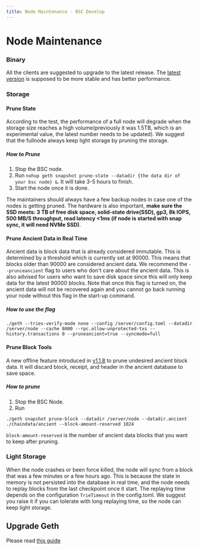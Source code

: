 ```yaml
---
title: Node Maintenance - BSC Develop
---
```


# Node Maintenance
### Binary
All the clients are suggested to upgrade to the latest release. The [latest version](https://github.com/bnb-chain/bsc/releases/latest) is supposed to be more stable and has better performance.

### Storage

#### Prune State

According to the test, the performance of a full node will degrade when the storage size reaches a high volume(previously it was 1.5TB, which is an experimental value, the latest number needs to be updated). We suggest that the fullnode always keep light storage by pruning the storage.

##### How to Prune 

1. Stop the BSC node.
2. Run `nohup geth snapshot prune-state --datadir {the data dir of your bsc node} &`. It will take 3-5 hours to finish.
3. Start the node once it is done.

The maintainers should always have a few backup nodes in case one of the nodes is getting pruned.
The hardware is also important, **make sure the SSD meets: 3 TB of free disk space, solid-state drive(SSD), gp3, 8k IOPS, 500 MB/S throughput, read latency <1ms (if node is started with snap sync, it will need NVMe SSD)**.


#### Prune Ancient Data in Real Time

Ancient data is block data that is already considered immutable. This is determined by a threshold which is currently set at 90000. This means that blocks older than 90000 are considered ancient data. We recommend the `--prunceancient` flag to users who don't care about the ancient data. This is also advised for users who want to save disk space since this will only keep data for the latest 90000 blocks.  Note that once this flag is turned on, the ancient data will not be recovered again and you cannot go back running your node without this flag in the start-up command. 

##### How to use the flag

```
./geth --tries-verify-mode none --config /server/config.toml --datadir /server/node --cache 8000 --rpc.allow-unprotected-txs --history.transactions 0 --pruneancient=true --syncmode=full
```


#### Prune Block Tools

A new offline feature introduced in [v1.1.8](https://github.com/bnb-chain/bsc/releases/tag/v1.1.8) to prune undesired ancient block data. It will discard block, receipt, and header in the ancient database to save space.

##### How to prune

1. Stop the BSC Node.
2. Run 
```
./geth snapshot prune-block --datadir /server/node --datadir.ancient ./chaindata/ancient --block-amount-reserved 1024
```

`block-amount-reserved` is the number of ancient data blocks that you want to keep after pruning. 

### Light Storage
When the node crashes or been force killed, the node will sync from a block that was a few minutes or a few hours ago. This is because the state in memory is not persisted into the database in real time, and the node needs to replay blocks from the last checkpoint once it start. The replaying time depends on the configuration `TrieTimeout` in the config.toml.  We suggest you raise it if you can tolerate with long replaying time, so the node can keep light storage.

## Upgrade Geth

Please read [this guide](upgrade_geth.md)
